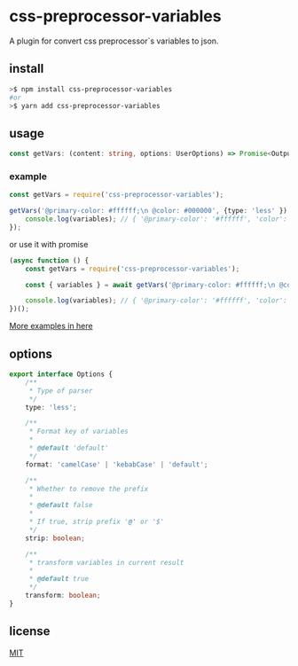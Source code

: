 # css-preprocessor-variables

A plugin for convert css preprocessor`s variables to json.

## install

```bash
>$ npm install css-preprocessor-variables
#or
>$ yarn add css-preprocessor-variables
```

## usage

```ts
const getVars: (content: string, options: UserOptions) => Promise<Output>;
```

### example

```ts
const getVars = require('css-preprocessor-variables');

getVars('@primary-color: #ffffff;\n @color: #000000', {type: 'less' }).then({variable} => {
    console.log(variables); // { '@primary-color': '#ffffff', 'color': '#000000' }
});
```

or use it with promise

```ts
(async function () {
    const getVars = require('css-preprocessor-variables');

    const { variables } = await getVars('@primary-color: #ffffff;\n @color: #000000', { type: 'less' });

    console.log(variables); // { '@primary-color': '#ffffff', 'color': '#000000' }
})();
```

[More examples in here](./__tests__)

## options

```ts
export interface Options {
    /**
     * Type of parser
     */
    type: 'less';

    /**
     * Format key of variables
     *
     * @default 'default'
     */
    format: 'camelCase' | 'kebabCase' | 'default';

    /**
     * Whether to remove the prefix
     *
     * @default false
     *
     * If true, strip prefix '@' or '$'
     */
    strip: boolean;

    /**
     * transform variables in current result
     *
     * @default true
     */
    transform: boolean;
}
```

## license

[MIT](./LICENSE)
